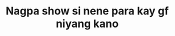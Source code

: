 ---
layout: post
title: Nagpa show si nene para kay gf niyang kano
duration: '12:56'
view: 318
rate: 2
video: 'https://flashservice.xvideos.com/embedframe/20837163'
category: 
 - pinay
 - pov
 - student
 - beautiful
tags: 
 - pinay-sex
 - nene
 - jackpot
 - chinita
 - flawless
 - show
 - webcam
 - hotel 
priority: 0.9
changefreq: daily
---